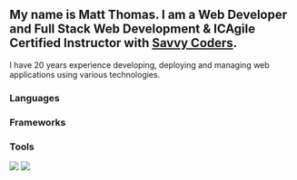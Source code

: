 ## My name is Matt Thomas.  I am a Web Developer and Full Stack Web Development & ICAgile Certified Instructor with [Savvy Coders](https://www.savvycoders.com).

I have 20 years experience developing, deploying and managing web applications using various technologies.

### Languages


### Frameworks


### Tools
![](https://img.shields.io/badge/Linux-FCC624?style=for-the-badge&logo=linux&logoColor=black)
![](https://img.shields.io/badge/Visual_Studio_Code-0078D4?style=for-the-badge&logo=visual%20studio%20code&logoColor=white)
